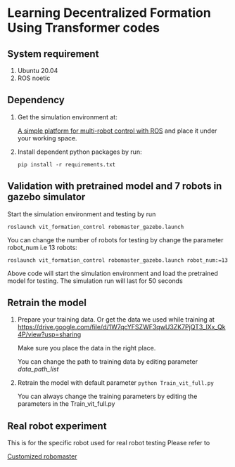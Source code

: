 # Learning Decentralized Formation Using Transformer codes
## System requirement
1. Ubuntu 20.04
2. ROS noetic

## Dependency
1. Get the simulation environment at:

   [A simple platform for multi-robot control with ROS](https://github.com/SIT-Robotics-and-Automation-Laboratory/robomaster_description.git)
 and place it under your working space.
2. Install dependent python packages by run:

   `pip install -r requirements.txt`
## Validation with pretrained model and 7 robots in gazebo simulator
   Start the simulation environment  and testing by run

   `roslaunch vit_formation_control robomaster_gazebo.launch`
   
   You can change the number of robots for testing by change the parameter robot_num i.e 13 robots:
   
   `roslaunch vit_formation_control robomaster_gazebo.launch robot_num:=13`

   Above code will start the simulation environment and load the pretrained model for testing. The simulation run will last for 50 seconds

## Retrain the model
   1. Prepare your training data. Or get the data we used while training at https://drive.google.com/file/d/1W7qcYFSZWF3qwU3ZK7PjQT3_lXx_Qk4P/view?usp=sharing
      
      Make sure you place the data in the right place.
      
      You can change the path to training data by editing parameter *data_path_list*
   2. Retrain the model with default parameter
     `python Train_vit_full.py`
      
      You can always change the training parameters by editing the parameters in the  Train_vit_full.py
## Real robot experiment
   This is for the specific robot used for real robot testing 
   Please refer to 

  [Customized robomaster](/scripts/realrobots/README.md)
   

